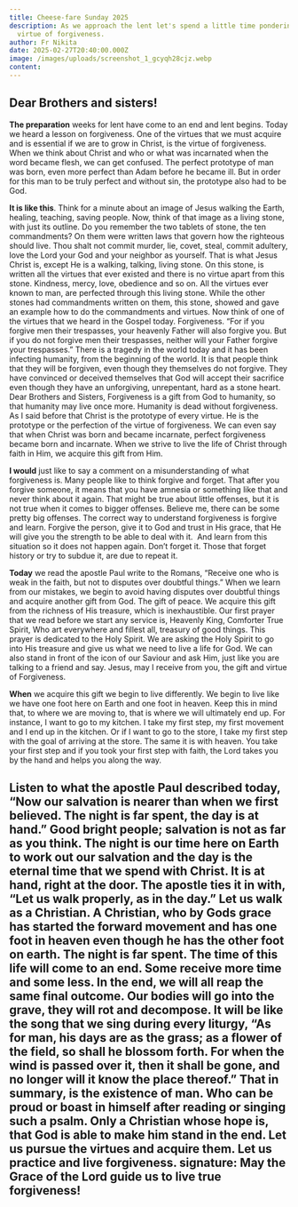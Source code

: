 ```yaml
---
title: Cheese-fare Sunday 2025
description: As we approach the lent let's spend a little time pondering the
  virtue of forgiveness.
author: Fr Nikita
date: 2025-02-27T20:40:00.000Z
image: /images/uploads/screenshot_1_gcyqh28cjz.webp
content:
---
```

  ## Dear Brothers and sisters!


  **The preparation** weeks for lent have come to an end and lent begins. Today we heard a lesson on forgiveness. One of the virtues that we must acquire and is essential if we are to grow in Christ, is the virtue of forgiveness. When we think about Christ and who or what was incarnated when the word became flesh, we can get confused. The perfect prototype of man was born, even more perfect than Adam before he became ill. But in order for this man to be truly perfect and without sin, the prototype also had to be God. 


  **It is like this**. Think for a minute about an image of Jesus walking the Earth, healing, teaching, saving people. Now, think of that image as a living stone, with just its outline. Do you remember the two tablets of stone, the ten commandments? On them were written laws that govern how the righteous should live. Thou shalt not commit murder, lie, covet, steal, commit adultery, love the Lord your God and your neighbor as yourself. That is what Jesus Christ is, except He is a walking, talking, living stone. On this stone, is written all the virtues that ever existed and there is no virtue apart from this stone. Kindness, mercy, love, obedience and so on. All the virtues ever known to man, are perfected through this living stone. While the other stones had commandments written on them, this stone, showed and gave an example how to do the commandments and virtues. Now think of one of the virtues that we heard in the Gospel today. Forgiveness. “For if you forgive men their trespasses, your heavenly Father will also forgive you. But if you do not forgive men their trespasses, neither will your Father forgive your trespasses.” There is a tragedy in the world today and it has been infecting humanity, from the beginning of the world. It is that people think that they will be forgiven, even though they themselves do not forgive. They have convinced or deceived themselves that God will accept their sacrifice even though they have an unforgiving, unrepentant, hard as a stone heart. Dear Brothers and Sisters, Forgiveness is a gift from God to humanity, so that humanity may live once more. Humanity is dead without forgiveness. As I said before that Christ is the prototype of every virtue. He is the prototype or the perfection of the virtue of forgiveness. We can even say that when Christ was born and became incarnate, perfect forgiveness became born and incarnate. When we strive to live the life of Christ through faith in Him, we acquire this gift from Him. 


  **I would** just like to say a comment on a misunderstanding of what forgiveness is. Many people like to think forgive and forget. That after you forgive someone, it means that you have amnesia or something like that and never think about it again. That might be true about little offenses, but it is not true when it comes to bigger offenses. Believe me, there can be some pretty big offenses. The correct way to understand forgiveness is forgive and learn. Forgive the person, give it to God and trust in His grace, that He will give you the strength to be able to deal with it.  And learn from this situation so it does not happen again. Don’t forget it. Those that forget history or try to subdue it, are due to repeat it.


  **Today** we read the apostle Paul write to the Romans, “Receive one who is weak in the faith, but not to disputes over doubtful things.” When we learn from our mistakes, we begin to avoid having disputes over doubtful things and acquire another gift from God. The gift of peace. We acquire this gift from the richness of His treasure, which is inexhaustible. Our first prayer that we read before we start any service is, Heavenly King, Comforter True Spirit, Who art everywhere and fillest all, treasury of good things. This prayer is dedicated to the Holy Spirit. We are asking the Holy Spirit to go into His treasure and give us what we need to live a life for God. We can also stand in front of the icon of our Saviour and ask Him, just like you are talking to a friend and say. Jesus, may I receive from you, the gift and virtue of Forgiveness.


  **When** we acquire this gift we begin to live differently. We begin to live like we have one foot here on Earth and one foot in heaven. Keep this in mind that, to where we are moving to, that is where we will ultimately end up. For instance, I want to go to my kitchen. I take my first step, my first movement and I end up in the kitchen. Or if I want to go to the store, I take my first step with the goal of arriving at the store. The same it is with heaven. You take your first step and if you took your first step with faith, the Lord takes you by the hand and helps you along the way. 


  **Listen** to what the apostle Paul described today, “Now our salvation is nearer than when we first believed. The night is far spent, the day is at hand.” Good bright people; salvation is not as far as you think. The night is our time here on Earth to work out our salvation and the day is the eternal time that we spend with Christ. It is at hand, right at the door. The apostle ties it in with, “Let us walk properly, as in the day.” Let us walk as a Christian. A Christian, who by Gods grace has started the forward movement and has one foot in heaven even though he has the other foot on earth. The night is far spent. The time of this life will come to an end. Some receive more time and some less. In the end, we will all reap the same final outcome. Our bodies will go into the grave, they will rot and decompose. It will be like the song that we sing during every liturgy, “As for man, his days are as the grass; as a flower of the field, so shall he blossom forth. For when the wind is passed over it, then it shall be gone, and no longer will it know the place thereof.” That in summary, is the existence of man. Who can be proud or boast in himself after reading or singing such a psalm. Only a Christian whose hope is, that God is able to make him stand in the end. Let us pursue the virtues and acquire them. Let us practice and live forgiveness.
signature: May the Grace of the Lord guide us to live true forgiveness!
---
